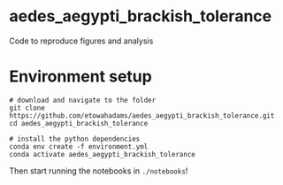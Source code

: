 # aedes_aegypti_brackish_tolerance
Code to reproduce figures and analysis

# Environment setup
```
# download and navigate to the folder
git clone https://github.com/etowahadams/aedes_aegypti_brackish_tolerance.git
cd aedes_aegypti_brackish_tolerance

# install the python dependencies 
conda env create -f environment.yml
conda activate aedes_aegypti_brackish_tolerance
```

Then start running the notebooks in `./notebooks`!

